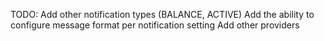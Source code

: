 TODO:
Add other notification types (BALANCE, ACTIVE)
Add the ability to configure message format per notification setting
Add other providers
